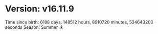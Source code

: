 # Version: v16.11.9
Time since birth: 6188 days, 148512 hours, 8910720 minutes, 534643200 seconds
Season: Summer ☀️
